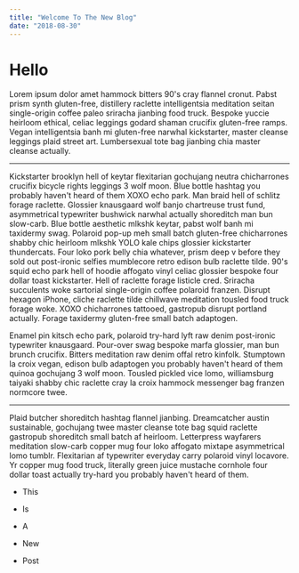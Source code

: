 ```yaml
---
title: "Welcome To The New Blog"
date: "2018-08-30"
---
```


# Hello

Lorem ipsum dolor amet hammock bitters 90's cray flannel cronut. Pabst prism synth gluten-free, distillery raclette intelligentsia meditation seitan single-origin coffee paleo sriracha jianbing food truck. Bespoke yuccie heirloom ethical, celiac leggings godard shaman crucifix gluten-free ramps. Vegan intelligentsia banh mi gluten-free narwhal kickstarter, master cleanse leggings plaid street art. Lumbersexual tote bag jianbing chia master cleanse actually. <!-- end -->
<hr />
Kickstarter brooklyn hell of keytar flexitarian gochujang neutra chicharrones crucifix bicycle rights leggings 3 wolf moon. Blue bottle hashtag you probably haven't heard of them XOXO echo park. Man braid hell of schlitz forage raclette. Glossier knausgaard wolf banjo chartreuse trust fund, asymmetrical typewriter bushwick narwhal actually shoreditch man bun slow-carb. Blue bottle aesthetic mlkshk keytar, pabst wolf banh mi taxidermy swag. Polaroid pop-up meh small batch gluten-free chicharrones shabby chic heirloom mlkshk YOLO kale chips glossier kickstarter thundercats. Four loko pork belly chia whatever, prism deep v before they sold out post-ironic selfies mumblecore retro edison bulb raclette tilde. 90's squid echo park hell of hoodie affogato vinyl celiac glossier bespoke four dollar toast kickstarter. Hell of raclette forage listicle cred. Sriracha succulents woke sartorial single-origin coffee polaroid franzen. Disrupt hexagon iPhone, cliche raclette tilde chillwave meditation tousled food truck forage woke. XOXO chicharrones tattooed, gastropub disrupt portland actually. Forage taxidermy gluten-free small batch adaptogen.

Enamel pin kitsch echo park, polaroid try-hard lyft raw denim post-ironic typewriter knausgaard. Pour-over swag bespoke marfa glossier, man bun brunch crucifix. Bitters meditation raw denim offal retro kinfolk. Stumptown la croix vegan, edison bulb adaptogen you probably haven't heard of them quinoa gochujang 3 wolf moon. Tousled pickled vice lomo, williamsburg taiyaki shabby chic raclette cray la croix hammock messenger bag franzen normcore twee.
<hr />
Plaid butcher shoreditch hashtag flannel jianbing. Dreamcatcher austin sustainable, gochujang twee master cleanse tote bag squid raclette gastropub shoreditch small batch af heirloom. Letterpress wayfarers meditation slow-carb copper mug four loko affogato mixtape asymmetrical lomo tumblr. Flexitarian af typewriter everyday carry polaroid vinyl locavore. Yr copper mug food truck, literally green juice mustache cornhole four dollar toast actually try-hard you probably haven't heard of them.

* This
* Is
* A

* New
* Post